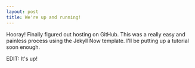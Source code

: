 ```yaml
---
layout: post
title: We're up and running!
---
```

Hooray! Finally figured out hosting on GitHub. This was a really easy and painless process using the Jekyll Now template. I'll be putting up a tutorial soon enough.

EDIT: It's up!
